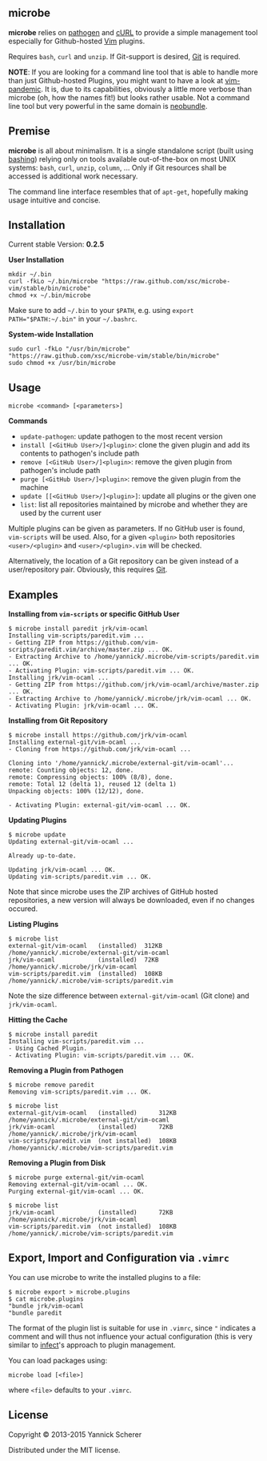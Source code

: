 ## microbe

__microbe__ relies on [pathogen](https://github.com/tpope/vim-pathogen) and [cURL](http://curl.haxx.se/) 
to provide a simple management tool especially for Github-hosted [Vim](http://www.vim.org) plugins.

Requires `bash`, `curl` and `unzip`. If Git-support is desired, [Git](http://git-scm.com) is required.

__NOTE__: If you are looking for a command line tool that is able to handle more than just Github-hosted
Plugins, you might want to have a look at [vim-pandemic](https://github.com/jwcxz/vim-pandemic). It is,
due to its capabilities, obviously a little more verbose than microbe (oh, how the names fit!) but looks 
rather usable. Not a command line tool but very powerful in the same domain is 
[neobundle](https://github.com/Shougo/neobundle.vim).

## Premise

__microbe__  is all about minimalism. It is a single standalone script (built using 
[bashing](https://github.com/xsc/bashing)) relying only on tools available out-of-the-box on most UNIX systems:
`bash`, `curl`, `unzip`, `column`, ... Only if Git resources shall be accessed is additional work necessary.

The command line interface resembles that of `apt-get`, hopefully making usage intuitive and concise.

## Installation

Current stable Version: __0.2.5__

__User Installation__

```
mkdir ~/.bin
curl -fkLo ~/.bin/microbe "https://raw.github.com/xsc/microbe-vim/stable/bin/microbe"
chmod +x ~/.bin/microbe
```

Make sure to add `~/.bin` to your `$PATH`, e.g. using `export PATH="$PATH:~/.bin"` in your
`~/.bashrc`.

__System-wide Installation__

```
sudo curl -fkLo "/usr/bin/microbe" "https://raw.github.com/xsc/microbe-vim/stable/bin/microbe"
sudo chmod +x /usr/bin/microbe
```

## Usage

```
microbe <command> [<parameters>]
```

__Commands__

- `update-pathogen`: update pathogen to the most recent version
- `install [<GitHub User>/]<plugin>`: clone the given plugin and add its contents to pathogen's include path
- `remove [<GitHub User>/]<plugin>`: remove the given plugin from pathogen's include path
- `purge [<GitHub User>/]<plugin>`: remove the given plugin from the machine
- `update [[<GitHub User>/]<plugin>]`: update all plugins or the given one
- `list`: list all repositories maintained by microbe and whether they are used by the current user

Multiple plugins can be given as parameters. If no GitHub user is found, `vim-scripts` will be used. 
Also, for a given `<plugin>` both repositories `<user>/<plugin>` and `<user>/<plugin>.vim` will be checked. 

Alternatively, the location of a Git repository can be given instead of a user/repository pair. Obviously, this
requires [Git](http://git-scm.com).

## Examples

__Installing from `vim-scripts` or specific GitHub User__

```
$ microbe install paredit jrk/vim-ocaml
Installing vim-scripts/paredit.vim ...
- Getting ZIP from https://github.com/vim-scripts/paredit.vim/archive/master.zip ... OK.
- Extracting Archive to /home/yannick/.microbe/vim-scripts/paredit.vim ... OK.
- Activating Plugin: vim-scripts/paredit.vim ... OK.
Installing jrk/vim-ocaml ...
- Getting ZIP from https://github.com/jrk/vim-ocaml/archive/master.zip ... OK.
- Extracting Archive to /home/yannick/.microbe/jrk/vim-ocaml ... OK.
- Activating Plugin: jrk/vim-ocaml ... OK.
```

__Installing from Git Repository__

```
$ microbe install https://github.com/jrk/vim-ocaml
Installing external-git/vim-ocaml ...
- Cloning from https://github.com/jrk/vim-ocaml ...

Cloning into '/home/yannick/.microbe/external-git/vim-ocaml'...
remote: Counting objects: 12, done.
remote: Compressing objects: 100% (8/8), done.
remote: Total 12 (delta 1), reused 12 (delta 1)
Unpacking objects: 100% (12/12), done.

- Activating Plugin: external-git/vim-ocaml ... OK.
```

__Updating Plugins__

```
$ microbe update
Updating external-git/vim-ocaml ...

Already up-to-date.

Updating jrk/vim-ocaml ... OK.
Updating vim-scripts/paredit.vim ... OK.
```

Note that since microbe uses the ZIP archives of GitHub hosted repositories, a new version
will always be downloaded, even if no changes occured.

__Listing Plugins__

```
$ microbe list
external-git/vim-ocaml   (installed)  312KB  /home/yannick/.microbe/external-git/vim-ocaml
jrk/vim-ocaml            (installed)  72KB   /home/yannick/.microbe/jrk/vim-ocaml
vim-scripts/paredit.vim  (installed)  108KB  /home/yannick/.microbe/vim-scripts/paredit.vim
```

Note the size difference between `external-git/vim-ocaml` (Git clone) and `jrk/vim-ocaml`.

__Hitting the Cache__

```
$ microbe install paredit
Installing vim-scripts/paredit.vim ...
- Using Cached Plugin.
- Activating Plugin: vim-scripts/paredit.vim ... OK.
```

__Removing a Plugin from Pathogen__

```
$ microbe remove paredit
Removing vim-scripts/paredit.vim ... OK.

$ microbe list
external-git/vim-ocaml   (installed)      312KB  /home/yannick/.microbe/external-git/vim-ocaml
jrk/vim-ocaml            (installed)      72KB   /home/yannick/.microbe/jrk/vim-ocaml
vim-scripts/paredit.vim  (not installed)  108KB  /home/yannick/.microbe/vim-scripts/paredit.vim
```

__Removing a Plugin from Disk__

```
$ microbe purge external-git/vim-ocaml
Removing external-git/vim-ocaml ... OK.
Purging external-git/vim-ocaml ... OK.

$ microbe list
jrk/vim-ocaml            (installed)      72KB   /home/yannick/.microbe/jrk/vim-ocaml
vim-scripts/paredit.vim  (not installed)  108KB  /home/yannick/.microbe/vim-scripts/paredit.vim
```

## Export, Import and Configuration via `.vimrc`

You can use microbe to write the installed plugins to a file:

```
$ microbe export > microbe.plugins
$ cat microbe.plugins
"bundle jrk/vim-ocaml
"bundle paredit
```

The format of the plugin list is suitable for use in `.vimrc`, since `"` indicates a comment
and will thus not influence your actual configuration (this is very similar to [infect](https://github.com/csexton/infect)'s
approach to plugin management.

You can load packages using:

```
microbe load [<file>]
```

where `<file>` defaults to your `.vimrc`.

## License

Copyright &copy; 2013-2015 Yannick Scherer

Distributed under the MIT license.
